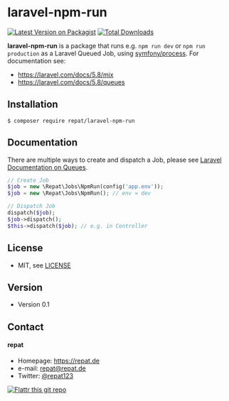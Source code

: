 # laravel-npm-run
[![Latest Version on Packagist](https://img.shields.io/packagist/v/repat/laravel-npm-run.svg?style=flat-square)](https://packagist.org/packages/repat/laravel-npm-run)
[![Total Downloads](https://img.shields.io/packagist/dt/repat/laravel-npm-run.svg?style=flat-square)](https://packagist.org/packages/repat/laravel-npm-run)

**laravel-npm-run** is a package that runs e.g. `npm run dev` or `npm run production` as a Laravel Queued Job, using [symfony/process](https://symfony.com/doc/current/components/process.html). For documentation see:

* https://laravel.com/docs/5.8/mix
* https://laravel.com/docs/5.8/queues

## Installation
`$ composer require repat/laravel-npm-run`

## Documentation
There are multiple ways to create and dispatch a Job, please see [Laravel Documentation on Queues](https://laravel.com/docs/5.8/queues).

```php
// Create Job
$job = new \Repat\Jobs\NpmRun(config('app.env'));
$job = new \Repat\Jobs\NpmRun(); // env = dev

// Dispatch Job
dispatch($job);
$job->dispatch();
$this->dispatch($job); // e.g. in Controller
```

## License
* MIT, see [LICENSE](https://github.com/repat/laravel-npm-run/blob/master/LICENSE)

## Version
* Version 0.1

## Contact
#### repat
* Homepage: https://repat.de
* e-mail: repat@repat.de
* Twitter: [@repat123](https://twitter.com/repat123 "repat123 on twitter")

[![Flattr this git repo](http://api.flattr.com/button/flattr-badge-large.png)](https://flattr.com/submit/auto?user_id=repat&url=https://github.com/repat/laravel-npm-run&title=laravel-npm-run&language=&tags=github&category=software)
